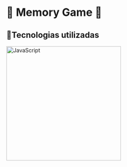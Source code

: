 # :brain: Memory Game :brain:

## :pushpin:Tecnologias utilizadas
<img src="https://user-images.githubusercontent.com/30186107/29488525-f55a69d0-84da-11e7-8a39-5476f663b5eb.png" width="300" title="JavaScript"/> &nbsp;

